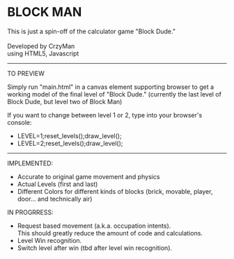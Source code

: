 BLOCK MAN
=========

This is just a spin-off of the calculator game "Block Dude." <br><br>
Developed by CrzyMan <br>
using HTML5, Javascript

----
TO PREVIEW

Simply run "main.html" in a canvas element supporting browser to get a working model of the final level of "Block Dude." (currently the last level of Block Dude, but level two of Block Man)

If you want to change between level 1 or 2, type into your browser's console:
- LEVEL=1;reset_levels();draw_level();
- LEVEL=2;reset_levels();draw_level();

----
IMPLEMENTED:
- Accurate to original game movement and physics
- Actual Levels (first and last)
- Different Colors for different kinds of blocks (brick, movable, player, door... and technically air)

IN PROGRRESS:
- Request based movement (a.k.a. occupation intents). <br>
  This should greatly reduce the amount of code and calculations.
- Level Win recognition.
- Switch level after win (tbd after level win recognition).